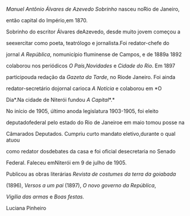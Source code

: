 

*Manuel Antônio Álvares de Azevedo Sobrinho* nasceu noRio de Janeiro,

então capital do Império,em 1870.



Sobrinho do escritor Álvares deAzevedo, desde muito jovem começou a

seexercitar como poeta, teatrólogo e jornalista.Foi redator-chefe do

jornal *A República*, nomunicípio fluminense de Campos, e de 1889a 1892

colaborou nos periódicos *O País*,*Novidades* e *Cidade do Rio*. Em 1897

participouda redação da *Gazeta da Tarde*, no Riode Janeiro. Foi ainda

redator-secretário dojornal carioca *A Notícia* e colaborou em *O

Dia*.Na cidade de Niterói fundou *A Capital**.*



No início de 1905, último anoda legislatura 1903-1905, foi eleito

deputadofederal pelo estado do Rio de Janeiroe em maio tomou posse na

Câmarados Deputados. Cumpriu curto mandato eletivo,durante o qual atuou

como redator dosdebates da casa e foi oficial desecretaria no Senado

Federal. Faleceu emNiterói em 9 de julho de 1905.



Publicou as obras literárias *Revista de costumes da terra da goiabada*

(1896), *Versos a um pai* (1897), *O novo governo da República*,

*Vigília das armas* e *Boas festas.*



Luciana Pinheiro



